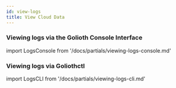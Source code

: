 ```yaml
---
id: view-logs
title: View Cloud Data
---
```


### Viewing logs via the Golioth Console Interface

import LogsConsole from '/docs/partials/viewing-logs-console.md'

<LogsConsole/>

### Viewing logs via Goliothctl

import LogsCLI from '/docs/partials/viewing-logs-cli.md'

<LogsCLI/>
